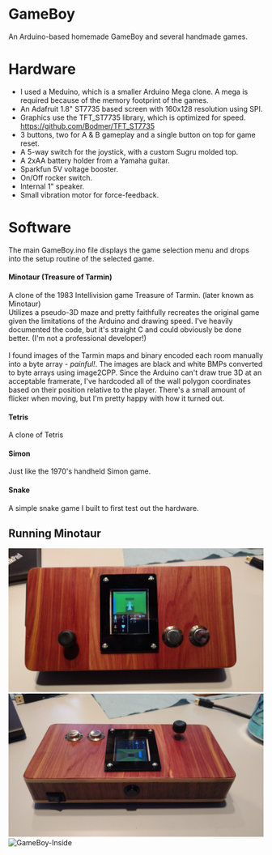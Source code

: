 # GameBoy
An Arduino-based homemade GameBoy and several handmade games.

# Hardware
* I used a Meduino, which is a smaller Arduino Mega clone. A mega is required because of the memory footprint of the games.
* An Adafruit 1.8" ST7735 based screen with 160x128 resolution using SPI.
* Graphics use the TFT_ST7735 library, which is optimized for speed. https://github.com/Bodmer/TFT_ST7735
* 3 buttons, two for A & B gameplay and a single button on top for game reset.
* A 5-way switch for the joystick, with a custom Sugru molded top.
* A 2xAA battery holder from a Yamaha guitar.
* Sparkfun 5V voltage booster.
* On/Off rocker switch.
* Internal 1" speaker.
* Small vibration motor for force-feedback.

# Software
The main GameBoy.ino file displays the game selection menu and drops into the setup routine of the selected game.

#### Minotaur (Treasure of Tarmin)
A clone of the 1983 Intellivision game Treasure of Tarmin. (later known as Minotaur) <br />
Utilizes a pseudo-3D maze and pretty faithfully recreates the original game given the limitations of the Arduino and drawing speed. I've heavily documented the code, but it's straight C and could obviously be done better. (I'm not a professional developer!)
<br /><br />
I found images of the Tarmin maps and binary encoded each room manually into a byte array - *painful!*. The images are black and white BMPs converted to byte arrays using image2CPP. Since the Arduino can't draw true 3D at an acceptable framerate, I've hardcoded all of the wall polygon coordinates based on their position relative to the player. There's a small amount of flicker when moving, but I'm pretty happy with how it turned out.

#### Tetris
A clone of Tetris

#### Simon
Just like the 1970's handheld Simon game.

#### Snake
A simple snake game I built to first test out the hardware.

## Running Minotaur
![GameBoy-Front](/GameBoy.jpg)
![GameBoy-Side](/GameBoy-Side.jpg)
![GameBoy-Inside](/GameBoy-Inside.jpg)
